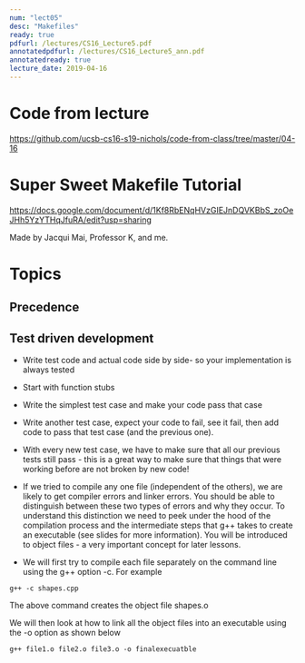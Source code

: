 ```yaml
---
num: "lect05"
desc: "Makefiles"
ready: true
pdfurl: /lectures/CS16_Lecture5.pdf
annotatedpdfurl: /lectures/CS16_Lecture5_ann.pdf
annotatedready: true
lecture_date: 2019-04-16
---
```


# Code from lecture

<https://github.com/ucsb-cs16-s19-nichols/code-from-class/tree/master/04-16>

# Super Sweet Makefile Tutorial

<https://docs.google.com/document/d/1Kf8RbENqHVzGIEJnDQVKBbS_zoOeJHh5YzYTHqJfuRA/edit?usp=sharing>

Made by Jacqui Mai, Professor K, and me.

# Topics

## Precedence


## Test driven development

* Write test code and actual code side by side- so your implementation is always tested
* Start with function stubs
* Write the simplest test case and make your code pass that case
* Write another test case, expect your code to fail, see it fail, then add code to pass that test case (and the previous one).
* With every new test case, we have to make sure that all our previous tests still pass - this is a great way to make sure that things that were working before are not broken by new code!


* If we tried to compile any one file (independent of the others), we are likely to get compiler errors and linker errors. You should be able to distinguish between these two types of errors and why they occur. To understand this distinction we need to peek under the hood of the compilation process and the intermediate steps that g++ takes to create an executable (see slides for more information). You will be introduced to object files - a very important concept for later lessons.

* We will first try to compile each file separately on the command line using the g++ option -c. For example

```
g++ -c shapes.cpp
```
The above command creates the object file shapes.o

We will then look at how to link all the object files into an executable using the -o option as shown below

```
g++ file1.o file2.o file3.o -o finalexecuatble
```
